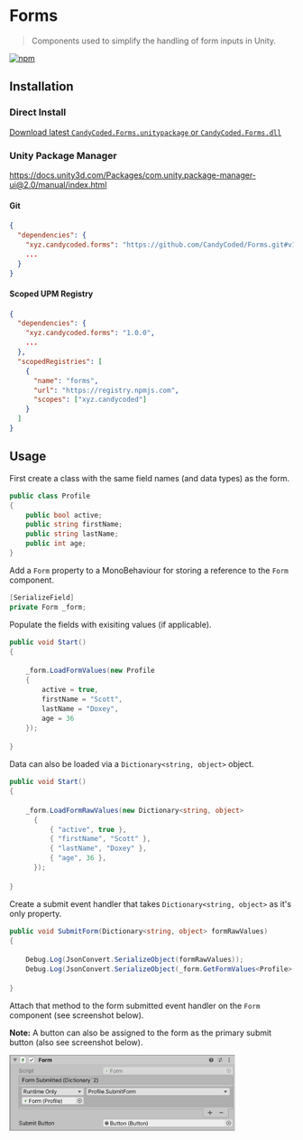 # Forms

> Components used to simplify the handling of form inputs in Unity.

[![npm](https://img.shields.io/npm/v/xyz.candycoded.forms)](https://www.npmjs.com/package/xyz.candycoded.form)

## Installation

### Direct Install

[Download latest `CandyCoded.Forms.unitypackage` or `CandyCoded.Forms.dll`](https://github.com/CandyCoded/Forms/releases)

### Unity Package Manager

<https://docs.unity3d.com/Packages/com.unity.package-manager-ui@2.0/manual/index.html>

#### Git

```json
{
  "dependencies": {
    "xyz.candycoded.forms": "https://github.com/CandyCoded/Forms.git#v1.0.0",
    ...
  }
}
```

#### Scoped UPM Registry

```json
{
  "dependencies": {
    "xyz.candycoded.forms": "1.0.0",
    ...
  },
  "scopedRegistries": [
    {
      "name": "forms",
      "url": "https://registry.npmjs.com",
      "scopes": ["xyz.candycoded"]
    }
  ]
}
```

## Usage

First create a class with the same field names (and data types) as the form.

```csharp
public class Profile
{
    public bool active;
    public string firstName;
    public string lastName;
    public int age;
}
```

Add a `Form` property to a MonoBehaviour for storing a reference to the `Form` component.

```csharp
[SerializeField]
private Form _form;
```

Populate the fields with exisiting values (if applicable).

```csharp
public void Start()
{

    _form.LoadFormValues(new Profile
    {
        active = true,
        firstName = "Scott",
        lastName = "Doxey",
        age = 36
    });

}
```

Data can also be loaded via a `Dictionary<string, object>` object.

```csharp
public void Start()
{

    _form.LoadFormRawValues(new Dictionary<string, object>
      {
          { "active", true },
          { "firstName", "Scott" },
          { "lastName", "Doxey" },
          { "age", 36 },
      });

}
```

Create a submit event handler that takes `Dictionary<string, object>` as it's only property.

```csharp
public void SubmitForm(Dictionary<string, object> formRawValues)
{

    Debug.Log(JsonConvert.SerializeObject(formRawValues));
    Debug.Log(JsonConvert.SerializeObject(_form.GetFormValues<Profile>()));

}
```

Attach that method to the form submitted event handler on the `Form` component (see screenshot below).

**Note:** A button can also be assigned to the form as the primary submit button (also see screenshot below).

<img src="Screenshots/submit-form.png" width="400">
